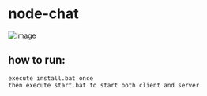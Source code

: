 # node-chat
![image](https://github.com/Thiago099/node-chat/assets/66787043/d2fdc02f-0450-46b2-97ca-be0993f6495c)

## how to run:

```
execute install.bat once
then execute start.bat to start both client and server
```
